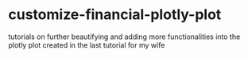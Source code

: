 # customize-financial-plotly-plot
tutorials on further beautifying and adding more functionalities into the plotly plot created in the last tutorial for my wife
